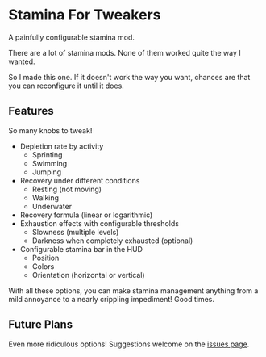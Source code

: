 # Stamina For Tweakers

A painfully configurable stamina mod.

There are a lot of stamina mods. None of them worked quite the way I wanted.

So I made this one. If it doesn't work the way you want, chances are that you can reconfigure it until it does.

## Features
So many knobs to tweak!
* Depletion rate by activity
  * Sprinting
  * Swimming
  * Jumping
* Recovery under different conditions
  * Resting (not moving)
  * Walking
  * Underwater
* Recovery formula (linear or logarithmic)
* Exhaustion effects with configurable thresholds
  * Slowness (multiple levels)
  * Darkness when completely exhausted (optional)
* Configurable stamina bar in the HUD
  * Position
  * Colors
  * Orientation (horizontal or vertical)

With all these options, you can make stamina management anything from a mild annoyance to a nearly crippling impediment! Good times.

## Future Plans
Even more ridiculous options! Suggestions welcome on the [issues page](https://github.com/murphy-slaw/staminafortweakers/issues).